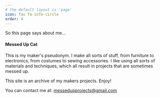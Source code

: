 ```yaml
---
# the default layout is 'page'
icon: fas fa-info-circle
order: 4
---
```


So this page says about me...


#### Messed Up Cat
This is my maker's pseudonym. I make all sorts of stuff, from furniture to electronics, from costumes to sewing accessories. I like using all sorts of materials and techniques, which all result in projects that are sometimes messed up. 



This site is an archive of my makers projects. 
Enjoy!

You can contact me at:
messedupprojects@gmail.com




